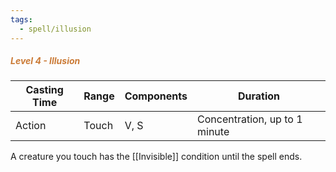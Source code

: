 ```yaml
---
tags:
  - spell/illusion
---
```

##### *<span style="color:rgb(203, 123, 55)">Level 4 - Illusion</span>*

| **Casting Time** | Range | Components | Duration                      |
| ---------------- | ----- | ---------- | ----------------------------- |
| Action           | Touch | V, S       | Concentration, up to 1 minute |

A creature you touch has the [[Invisible]] condition until the spell ends.